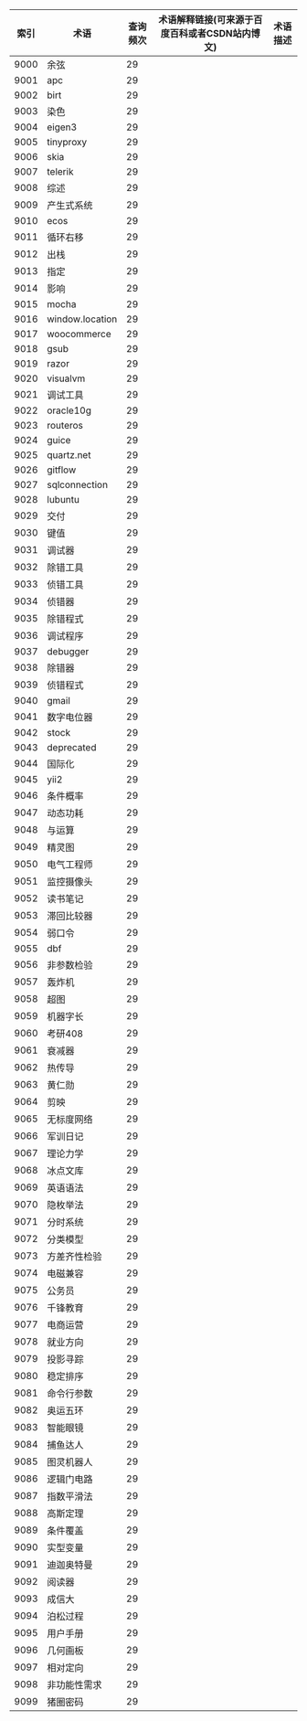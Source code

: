 | 索引   | 术语              | 查询频次 | 术语解释链接(可来源于百度百科或者CSDN站内博文) | 术语描述 |
| ---- | --------------- | ---- | -------------------------- | ---- |
| 9000 | 余弦              | 29   |                            |      |
| 9001 | apc             | 29   |                            |      |
| 9002 | birt            | 29   |                            |      |
| 9003 | 染色              | 29   |                            |      |
| 9004 | eigen3          | 29   |                            |      |
| 9005 | tinyproxy       | 29   |                            |      |
| 9006 | skia            | 29   |                            |      |
| 9007 | telerik         | 29   |                            |      |
| 9008 | 综述              | 29   |                            |      |
| 9009 | 产生式系统           | 29   |                            |      |
| 9010 | ecos            | 29   |                            |      |
| 9011 | 循环右移            | 29   |                            |      |
| 9012 | 出栈              | 29   |                            |      |
| 9013 | 指定              | 29   |                            |      |
| 9014 | 影响              | 29   |                            |      |
| 9015 | mocha           | 29   |                            |      |
| 9016 | window.location | 29   |                            |      |
| 9017 | woocommerce     | 29   |                            |      |
| 9018 | gsub            | 29   |                            |      |
| 9019 | razor           | 29   |                            |      |
| 9020 | visualvm        | 29   |                            |      |
| 9021 | 调试工具            | 29   |                            |      |
| 9022 | oracle10g       | 29   |                            |      |
| 9023 | routeros        | 29   |                            |      |
| 9024 | guice           | 29   |                            |      |
| 9025 | quartz.net      | 29   |                            |      |
| 9026 | gitflow         | 29   |                            |      |
| 9027 | sqlconnection   | 29   |                            |      |
| 9028 | lubuntu         | 29   |                            |      |
| 9029 | 交付              | 29   |                            |      |
| 9030 | 键值              | 29   |                            |      |
| 9031 | 调试器             | 29   |                            |      |
| 9032 | 除错工具            | 29   |                            |      |
| 9033 | 侦错工具            | 29   |                            |      |
| 9034 | 侦错器             | 29   |                            |      |
| 9035 | 除错程式            | 29   |                            |      |
| 9036 | 调试程序            | 29   |                            |      |
| 9037 | debugger        | 29   |                            |      |
| 9038 | 除错器             | 29   |                            |      |
| 9039 | 侦错程式            | 29   |                            |      |
| 9040 | gmail           | 29   |                            |      |
| 9041 | 数字电位器           | 29   |                            |      |
| 9042 | stock           | 29   |                            |      |
| 9043 | deprecated      | 29   |                            |      |
| 9044 | 国际化             | 29   |                            |      |
| 9045 | yii2            | 29   |                            |      |
| 9046 | 条件概率            | 29   |                            |      |
| 9047 | 动态功耗            | 29   |                            |      |
| 9048 | 与运算             | 29   |                            |      |
| 9049 | 精灵图             | 29   |                            |      |
| 9050 | 电气工程师           | 29   |                            |      |
| 9051 | 监控摄像头           | 29   |                            |      |
| 9052 | 读书笔记            | 29   |                            |      |
| 9053 | 滞回比较器           | 29   |                            |      |
| 9054 | 弱口令             | 29   |                            |      |
| 9055 | dbf             | 29   |                            |      |
| 9056 | 非参数检验           | 29   |                            |      |
| 9057 | 轰炸机             | 29   |                            |      |
| 9058 | 超图              | 29   |                            |      |
| 9059 | 机器字长            | 29   |                            |      |
| 9060 | 考研408           | 29   |                            |      |
| 9061 | 衰减器             | 29   |                            |      |
| 9062 | 热传导             | 29   |                            |      |
| 9063 | 黄仁勋             | 29   |                            |      |
| 9064 | 剪映              | 29   |                            |      |
| 9065 | 无标度网络           | 29   |                            |      |
| 9066 | 军训日记            | 29   |                            |      |
| 9067 | 理论力学            | 29   |                            |      |
| 9068 | 冰点文库            | 29   |                            |      |
| 9069 | 英语语法            | 29   |                            |      |
| 9070 | 隐枚举法            | 29   |                            |      |
| 9071 | 分时系统            | 29   |                            |      |
| 9072 | 分类模型            | 29   |                            |      |
| 9073 | 方差齐性检验          | 29   |                            |      |
| 9074 | 电磁兼容            | 29   |                            |      |
| 9075 | 公务员             | 29   |                            |      |
| 9076 | 千锋教育            | 29   |                            |      |
| 9077 | 电商运营            | 29   |                            |      |
| 9078 | 就业方向            | 29   |                            |      |
| 9079 | 投影寻踪            | 29   |                            |      |
| 9080 | 稳定排序            | 29   |                            |      |
| 9081 | 命令行参数           | 29   |                            |      |
| 9082 | 奥运五环            | 29   |                            |      |
| 9083 | 智能眼镜            | 29   |                            |      |
| 9084 | 捕鱼达人            | 29   |                            |      |
| 9085 | 图灵机器人           | 29   |                            |      |
| 9086 | 逻辑门电路           | 29   |                            |      |
| 9087 | 指数平滑法           | 29   |                            |      |
| 9088 | 高斯定理            | 29   |                            |      |
| 9089 | 条件覆盖            | 29   |                            |      |
| 9090 | 实型变量            | 29   |                            |      |
| 9091 | 迪迦奥特曼           | 29   |                            |      |
| 9092 | 阅读器             | 29   |                            |      |
| 9093 | 成信大             | 29   |                            |      |
| 9094 | 泊松过程            | 29   |                            |      |
| 9095 | 用户手册            | 29   |                            |      |
| 9096 | 几何画板            | 29   |                            |      |
| 9097 | 相对定向            | 29   |                            |      |
| 9098 | 非功能性需求          | 29   |                            |      |
| 9099 | 猪圈密码            | 29   |                            |      |
